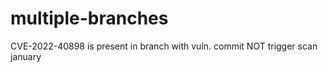# multiple-branches

CVE-2022-40898 is present in branch with vuln. commit NOT trigger scan january
